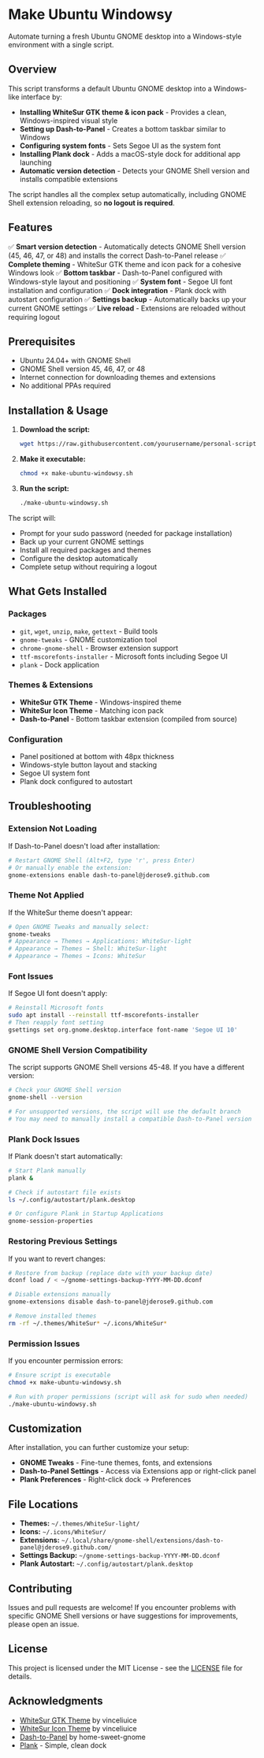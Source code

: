 # Make Ubuntu Windowsy

Automate turning a fresh Ubuntu GNOME desktop into a Windows-style environment with a single script.

## Overview

This script transforms a default Ubuntu GNOME desktop into a Windows-like interface by:

- **Installing WhiteSur GTK theme & icon pack** - Provides a clean, Windows-inspired visual style
- **Setting up Dash-to-Panel** - Creates a bottom taskbar similar to Windows
- **Configuring system fonts** - Sets Segoe UI as the system font
- **Installing Plank dock** - Adds a macOS-style dock for additional app launching
- **Automatic version detection** - Detects your GNOME Shell version and installs compatible extensions

The script handles all the complex setup automatically, including GNOME Shell extension reloading, so **no logout is required**.

## Features

✅ **Smart version detection** - Automatically detects GNOME Shell version (45, 46, 47, or 48) and installs the correct Dash-to-Panel release
✅ **Complete theming** - WhiteSur GTK theme and icon pack for a cohesive Windows look
✅ **Bottom taskbar** - Dash-to-Panel configured with Windows-style layout and positioning
✅ **System font** - Segoe UI font installation and configuration
✅ **Dock integration** - Plank dock with autostart configuration
✅ **Settings backup** - Automatically backs up your current GNOME settings
✅ **Live reload** - Extensions are reloaded without requiring logout

## Prerequisites

- Ubuntu 24.04+ with GNOME Shell
- GNOME Shell version 45, 46, 47, or 48
- Internet connection for downloading themes and extensions
- No additional PPAs required

## Installation & Usage

1. **Download the script:**

   ```bash
   wget https://raw.githubusercontent.com/yourusername/personal-scripts/main/make-ubuntu-windowsy.sh
   ```

2. **Make it executable:**

   ```bash
   chmod +x make-ubuntu-windowsy.sh
   ```

3. **Run the script:**

   ```bash
   ./make-ubuntu-windowsy.sh
   ```

The script will:

- Prompt for your sudo password (needed for package installation)
- Back up your current GNOME settings
- Install all required packages and themes
- Configure the desktop automatically
- Complete setup without requiring a logout

## What Gets Installed

### Packages

- `git`, `wget`, `unzip`, `make`, `gettext` - Build tools
- `gnome-tweaks` - GNOME customization tool
- `chrome-gnome-shell` - Browser extension support
- `ttf-mscorefonts-installer` - Microsoft fonts including Segoe UI
- `plank` - Dock application

### Themes & Extensions

- **WhiteSur GTK Theme** - Windows-inspired theme
- **WhiteSur Icon Theme** - Matching icon pack
- **Dash-to-Panel** - Bottom taskbar extension (compiled from source)

### Configuration

- Panel positioned at bottom with 48px thickness
- Windows-style button layout and stacking
- Segoe UI system font
- Plank dock configured to autostart

## Troubleshooting

### Extension Not Loading

If Dash-to-Panel doesn't load after installation:

```bash
# Restart GNOME Shell (Alt+F2, type 'r', press Enter)
# Or manually enable the extension:
gnome-extensions enable dash-to-panel@jderose9.github.com
```

### Theme Not Applied

If the WhiteSur theme doesn't appear:

```bash
# Open GNOME Tweaks and manually select:
gnome-tweaks
# Appearance → Themes → Applications: WhiteSur-light
# Appearance → Themes → Shell: WhiteSur-light
# Appearance → Themes → Icons: WhiteSur
```

### Font Issues

If Segoe UI font doesn't apply:

```bash
# Reinstall Microsoft fonts
sudo apt install --reinstall ttf-mscorefonts-installer
# Then reapply font setting
gsettings set org.gnome.desktop.interface font-name 'Segoe UI 10'
```

### GNOME Shell Version Compatibility

The script supports GNOME Shell versions 45-48. If you have a different version:

```bash
# Check your GNOME Shell version
gnome-shell --version

# For unsupported versions, the script will use the default branch
# You may need to manually install a compatible Dash-to-Panel version
```

### Plank Dock Issues

If Plank doesn't start automatically:

```bash
# Start Plank manually
plank &

# Check if autostart file exists
ls ~/.config/autostart/plank.desktop

# Or configure Plank in Startup Applications
gnome-session-properties
```

### Restoring Previous Settings

If you want to revert changes:

```bash
# Restore from backup (replace date with your backup date)
dconf load / < ~/gnome-settings-backup-YYYY-MM-DD.dconf

# Disable extensions manually
gnome-extensions disable dash-to-panel@jderose9.github.com

# Remove installed themes
rm -rf ~/.themes/WhiteSur* ~/.icons/WhiteSur*
```

### Permission Issues

If you encounter permission errors:

```bash
# Ensure script is executable
chmod +x make-ubuntu-windowsy.sh

# Run with proper permissions (script will ask for sudo when needed)
./make-ubuntu-windowsy.sh
```

## Customization

After installation, you can further customize your setup:

- **GNOME Tweaks** - Fine-tune themes, fonts, and extensions
- **Dash-to-Panel Settings** - Access via Extensions app or right-click panel
- **Plank Preferences** - Right-click dock → Preferences

## File Locations

- **Themes:** `~/.themes/WhiteSur-light/`
- **Icons:** `~/.icons/WhiteSur/`
- **Extensions:** `~/.local/share/gnome-shell/extensions/dash-to-panel@jderose9.github.com/`
- **Settings Backup:** `~/gnome-settings-backup-YYYY-MM-DD.dconf`
- **Plank Autostart:** `~/.config/autostart/plank.desktop`

## Contributing

Issues and pull requests are welcome! If you encounter problems with specific GNOME Shell versions or have suggestions for improvements, please open an issue.

## License

This project is licensed under the MIT License - see the [LICENSE](LICENSE) file for details.

## Acknowledgments

- [WhiteSur GTK Theme](https://github.com/vinceliuice/WhiteSur-gtk-theme) by vinceliuice
- [WhiteSur Icon Theme](https://github.com/vinceliuice/WhiteSur-icon-theme) by vinceliuice
- [Dash-to-Panel](https://github.com/home-sweet-gnome/dash-to-panel) by home-sweet-gnome
- [Plank](https://launchpad.net/plank) - Simple, clean dock
